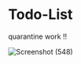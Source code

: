 # Todo-List
 quarantine work !!
 
 


![Screenshot (548)](https://user-images.githubusercontent.com/54954325/92685737-fcf66f80-f355-11ea-8585-9c062b17450e.png)
